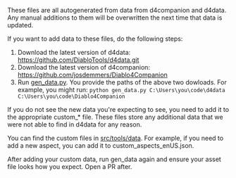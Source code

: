 These files are all autogenerated from data from d4companion and d4data.
Any manual additions to them will be overwritten the next time that data is updated.

If you want to add data to these files, do the following steps:

1. Download the latest version of d4data: https://github.com/DiabloTools/d4data.git
1. Download the latest version of d4companion: https://github.com/josdemmers/Diablo4Companion
1. Run [gen_data.py](/src/tools/gen_data.py). You provide the paths of the above two dowloads. For example,
   you might run: `python gen_data.py C:\Users\you\code\d4data C:\Users\you\code\Diablo4Companion`

If you do not see the new data you're expecting to see, you need to add it to the appropriate custom\_\* file. These files store any additional data that we were not able to find in d4data for any reason.

You can find the custom files in [src/tools/data](/src/tools/data). For example, if you need to add a new aspect, you can add it to custom_aspects_enUS.json.

After adding your custom data, run gen_data again and ensure your asset file looks how you expect. Open a PR after.
